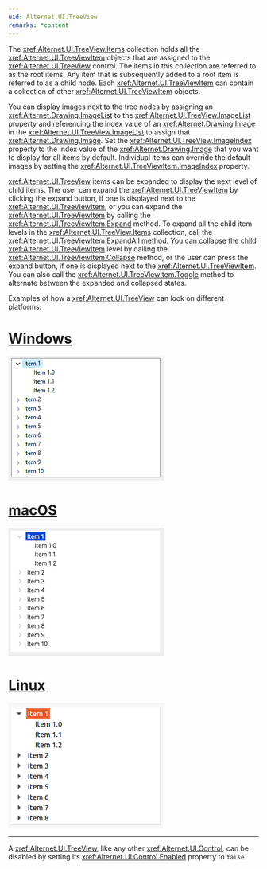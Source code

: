 ```yaml
---
uid: Alternet.UI.TreeView
remarks: *content
---
```

The <xref:Alternet.UI.TreeView.Items> collection holds all the <xref:Alternet.UI.TreeViewItem> objects that are assigned to the <xref:Alternet.UI.TreeView> control.
The items in this collection are referred to as the root items. Any item that is subsequently added to a root item is referred to as a child node.
Each <xref:Alternet.UI.TreeViewItem> can contain a collection of other <xref:Alternet.UI.TreeViewItem> objects.

You can display images next to the tree nodes by assigning an <xref:Alternet.Drawing.ImageList> to the <xref:Alternet.UI.TreeView.ImageList> property and
referencing the index value of an <xref:Alternet.Drawing.Image> in the <xref:Alternet.UI.TreeView.ImageList> to assign that <xref:Alternet.Drawing.Image>.
Set the <xref:Alternet.UI.TreeView.ImageIndex> property to the index value of the <xref:Alternet.Drawing.Image> that you want to display for all items by default.
Individual items can override the default images by setting the <xref:Alternet.UI.TreeViewItem.ImageIndex> property.

<xref:Alternet.UI.TreeView> items can be expanded to display the next level of child items.
The user can expand the <xref:Alternet.UI.TreeViewItem> by clicking the expand button, if one is displayed
next to the <xref:Alternet.UI.TreeViewItem>, or you can expand the <xref:Alternet.UI.TreeViewItem> by calling the <xref:Alternet.UI.TreeViewItem.Expand> method.
To expand all the child item levels in the <xref:Alternet.UI.TreeView.Items> collection, call the <xref:Alternet.UI.TreeViewItem.ExpandAll> method.
You can collapse the child <xref:Alternet.UI.TreeViewItem> level by calling the <xref:Alternet.UI.TreeViewItem.Collapse> method,
or the user can press the expand button, if one is displayed next to the <xref:Alternet.UI.TreeViewItem>.
You can also call the <xref:Alternet.UI.TreeViewItem.Toggle> method to alternate between the expanded and collapsed states.

Examples of how a <xref:Alternet.UI.TreeView> can look on different platforms:

# [Windows](#tab/screenshot-windows)
![TreeView on Windows](images/treeview-windows.png)
# [macOS](#tab/screenshot-macos)
![TreeView on macOS](images/treeview-macos.png)
# [Linux](#tab/screenshot-linux)
![TreeView on Linux](images/treeview-linux.png)
***

A <xref:Alternet.UI.TreeView>, like any other <xref:Alternet.UI.Control>, can be disabled by setting its <xref:Alternet.UI.Control.Enabled> property to `false`.